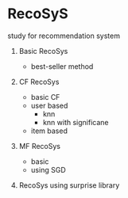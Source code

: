 # RecoSyS
study for recommendation system

1. Basic RecoSys
    - best-seller method

2. CF RecoSys
    - basic CF
    - user based 
      - knn
      - knn with significane
    - item based

3. MF RecoSys
    - basic
    - using SGD


4. RecoSys using surprise library

